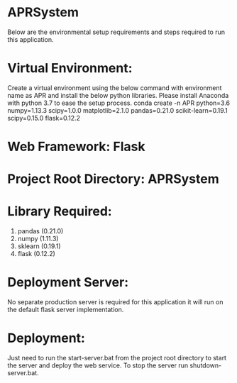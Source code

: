# APRSystem

Below are the environmental setup requirements and steps required to run this application.

# Virtual Environment: 
Create a virtual environment using the below command with environment name as APR and install the below python libraries. Please install Anaconda with python 3.7 to ease the setup process.
conda create -n APR python=3.6 numpy=1.13.3 scipy=1.0.0 matplotlib=2.1.0 pandas=0.21.0 scikit-learn=0.19.1 scipy=0.15.0 flask=0.12.2
# Web Framework: Flask
# Project Root Directory: APRSystem
# Library Required:
1.	pandas (0.21.0)
2.	numpy (1.11.3)
3.	sklearn (0.19.1)
4.	flask (0.12.2)
# Deployment Server: 
No separate production server is required for this application it will run on the default flask server implementation.
# Deployment: 
Just need to run the start-server.bat from the project root directory to start the server and deploy the web service. To stop the server run shutdown-server.bat.
